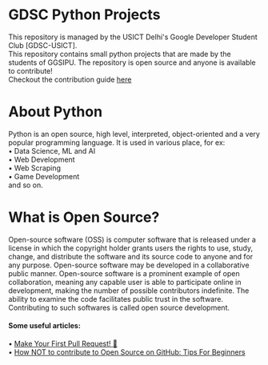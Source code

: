 # GDSC Python Projects
This repository is managed by the USICT Delhi's Google Developer Student Club [GDSC-USICT].<br/>This repository contains small python projects that are made by the students of GGSIPU. The repository is open source and anyone is available to contribute!<br/>Checkout the contribution guide [here](https://github.com/GDSC-USICT/GDSC-USICT-python-projects/blob/main/CONTRIBUTING.md)

# About Python
Python is an open source, high level, interpreted, object-oriented and a very popular programming language. It is used in various place, for ex:<br/>
• Data Science, ML and AI<br/>
• Web Development<br/>
• Web Scraping <br/>
• Game Development <br/>
and so on.

# What is Open Source?
Open-source software (OSS) is computer software that is released under a license in which the copyright holder grants users the rights to use, study, change, and distribute the software and its source code to anyone and for any purpose. Open-source software may be developed in a collaborative public manner. Open-source software is a prominent example of open collaboration, meaning any capable user is able to participate online in development, making the number of possible contributors indefinite. The ability to examine the code facilitates public trust in the software. Contributing to such softwares is called open source development.
#### Some useful articles:
• [Make Your First Pull Request! 🚀](https://blogs.aakanksha.is-a.dev/make-your-first-pull-request#heading-how-to-make-a-pull-request) <br>
• [How NOT to contribute to Open Source on GitHub: Tips For Beginners](https://astrodevil.hashnode.dev/how-not-to-contribute-to-open-source-on-github-tips-for-beginners)
